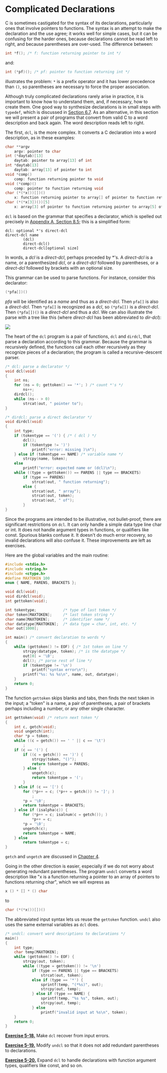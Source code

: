 # Complicated Declarations

C is sometimes castigated for the syntax of its declarations, particularly ones that involve pointers to functions. The syntax is an attempt to make the declaration and the use agree; it works well for simple cases, but it can be confusing for the harder ones, because declarations cannot be read left to right, and because parentheses are over-used. The difference between:

```c
int *f(); /* f: function returning pointer to int */
```

and:

```c
int (*pf)(); /* pf: pointer to function returning int */
```

illustrates the problem: `*` is a prefix operator and it has lower precedence than `()`, so parentheses are necessary to force the proper association.

Although truly complicated declarations rarely arise in practice, it is important to know how to understand them, and, if necessary, how to create them. One good way to synthesize declarations is in small steps with `typedef`, which is discussed in [Section 6.7](../Chapter6/6-7.md). As an alternative, in this section we will present a pair of programs that convert from valid C to a word description and back again. The word description reads left to right.

The first, `dcl`, is the more complex. It converts a C declaration into a word description, as in these examples:

```c
char **argv
    argv: pointer to char
int (*daytab)[13]
    daytab: pointer to array[13] of int
int *daytab[13]
    daytab: array[13] of pointer to int
void *comp()
    comp: function returning pointer to void
void (*comp)()
    comp: pointer to function returning void
char (*(*x())[])()
    x: function returning pointer to array[] of pointer to function returning char
char (*(*x[3])())[5]
    x: array[3] of pointer to function returning pointer to array[5] of char
```

`dcl` is based on the grammar that specifies a declarator, which is spelled out precisely in [Appendix A, Section 8.5](../AppendixA/A8-5.md); this is a simplified form:

```
dcl: optional *'s direct-dcl
direct-dcl name
        (dcl)
        direct-dcl()
        direct-dcl[optional size]
```

In words, a *dcl* is a *direct-dcl*, perhaps preceded by *'s. A *direct-dcl* is a name, or a parenthesized *dcl*, or a *direct-dcl* followed by parentheses, or a *direct-dcl* followed by brackets with an optional size.

This grammar can be used to parse functions. For instance, consider this declarator:

```c
(*pfa[])()
```

*pfa* will be identified as a *name* and thus as a *direct-dcl*. Then `pfa[]` is also a *direct-dcl*. Then `*pfa[]` is recognized as a *dcl*, so `(*pfa[])` is a *direct-dcl*. Then `(*pfa[])()` is a *direct-dcl* and thus a *dcl*. We can also illustrate the parse with a tree like this (where *direct-dcl* has been abbreviated to *dir-dcl*):

![](../Images/5-12%20Complicated%20Declarations.png)

The heart of the `dcl` program is a pair of functions, `dcl` and `dirdcl`, that parse a declaration according to this grammar. Because the grammar is recursively defined, the functions call each other recursively as they recognize pieces of a declaration; the program is called a recursive-descent parser.

```c
/* dcl: parse a declarator */
void dcl(void)
{
    int ns;
    for (ns = 0; gettoken() == '*'; ) /* count *'s */
        ns++;
    dirdcl();
    while (ns-- > 0)
        strcat(out, " pointer to");
}

/* dirdcl: parse a direct declarator */
void dirdcl(void)
{
    int type;
    if (tokentype == '(') { /* ( dcl ) */
        dcl();
        if (tokentype != ')')
            printf("error: missing )\n");
    } else if (tokentype == NAME) /* variable name */
        strcpy(name, token);
    else
        printf("error: expected name or (dcl)\n");
    while ((type = gettoken()) == PARENS || type == BRACKETS)
        if (type == PARENS)
            strcat(out, " function returning");
        else {
            strcat(out, " array");
            strcat(out, token);
            strcat(out, " of");
        }
}
```

Since the programs are intended to be illustrative, not bullet-proof, there are significant restrictions on `dcl`. It can only handle a simple data type line char or int. It does not handle argument types in functions, or qualifiers like const. Spurious blanks confuse it. It doesn't do much error recovery, so invalid declarations will also confuse it. These improvements are left as exercises.

Here are the global variables and the main routine:


```c
#include <stdio.h>
#include <string.h>
#include <ctype.h>
#define MAXTOKEN 100
enum { NAME, PARENS, BRACKETS };

void dcl(void);
void dirdcl(void);
int gettoken(void);

int tokentype;            /* type of last token */
char token[MAXTOKEN];     /* last token string */
char name[MAXTOKEN];      /* identifier name */
char datatype[MAXTOKEN];  /* data type = char, int, etc. */
char out[1000];

int main() /* convert declaration to words */
{
    while (gettoken() != EOF) { /* 1st token on line */
        strcpy(datatype, token); /* is the datatype */
        out[0] = '\0';
        dcl(); /* parse rest of line */
        if (tokentype != '\n')
            printf("syntax error\n");
        printf("%s: %s %s\n", name, out, datatype);
    }
    return 0;
}
```

The function `gettoken` skips blanks and tabs, then finds the next token in the input; a "token" is a name, a pair of parentheses, a pair of brackets perhaps including a number, or any other single character.

```c
int gettoken(void) /* return next token */
{
    int c, getch(void);
    void ungetch(int);
    char *p = token;
    while ((c = getch()) == ' ' || c == '\t')
        ;
    if (c == '(') {
        if ((c = getch()) == ')') {
            strcpy(token, "()");
            return tokentype = PARENS;
        } else {
            ungetch(c);
            return tokentype = '(';
        }
    } else if (c == '[') {
        for (*p++ = c; (*p++ = getch()) != ']'; )
            ;
        *p = '\0';
        return tokentype = BRACKETS;
    } else if (isalpha(c)) {
        for (*p++ = c; isalnum(c = getch()); )
            *p++ = c;
        *p = '\0';
        ungetch(c);
        return tokentype = NAME;
    } else
        return tokentype = c;
}
```

`getch` and `ungetch` are discussed in [Chapter 4](../Chapter4/4-0.md).

Going in the other direction is easier, especially if we do not worry about generating redundant parentheses. The program `undcl` converts a word description like "x is a function returning a pointer to an array of pointers to functions returning char", which we will express as

```c
x () * [] * () char 
```

to

```c
char (*(*x())[])()
```

The abbreviated input syntax lets us reuse the `gettoken` function. `undcl` also uses the same external variables as `dcl` does.

```c
/* undcl: convert word descriptions to declarations */
main()
{
    int type;
    char temp[MAXTOKEN];
    while (gettoken() != EOF) {
        strcpy(out, token);
        while ((type = gettoken()) != '\n')
            if (type == PARENS || type == BRACKETS)
                strcat(out, token);
            else if (type == '*') {
                sprintf(temp, "(*%s)", out);
                strcpy(out, temp);
            } else if (type == NAME) {
                sprintf(temp, "%s %s", token, out);
                strcpy(out, temp);
            } else
                printf("invalid input at %s\n", token);
    }
    return 0;
}
```

[**Exercise 5-18.**](../Solutions/Chapter5/E5-18.md) Make `dcl` recover from input errors.

[**Exercise 5-19.**](../Solutions/Chapter5/E5-19.md) Modify `undcl` so that it does not add redundant parentheses to declarations.

[**Exercise 5-20.**](../Solutions/Chapter5/E5-20.md) Expand `dcl` to handle declarations with function argument types, qualifiers like const, and so on.
